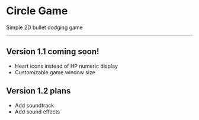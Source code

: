 # Circle Game
Simple 2D bullet dodging game

---

## Version 1.1 coming soon!
- Heart icons instead of HP numeric display
- Customizable game window size

## Version 1.2 plans
- Add soundtrack
- Add sound effects
